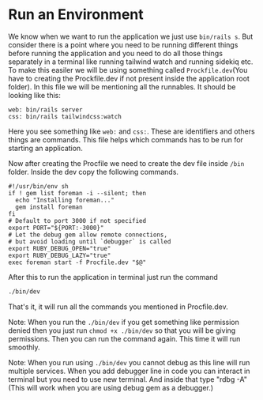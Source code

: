 # Run an Environment

We know when we want to run the application we just use `bin/rails s`. But consider there is a point where you need to be running different things before running the application and you need to do all those things separately in a terminal like running tailwind watch and running sidekiq etc. To make this easiler we will be using something called `Prockfile.dev`(You have to creating the Prockfile.dev if not present inside the application root folder). In this file we will be mentioning all the runnables. It should be looking like this:

```procfile
web: bin/rails server
css: bin/rails tailwindcss:watch
```

Here you see something like `web:` and `css:`. These are identifiers and others things are commands. This file helps which commands has to be run for starting an application.

Now after creating the Procfile we need to create the dev file inside `/bin` folder. Inside the dev copy the following commands.

```shell
#!/usr/bin/env sh
if ! gem list foreman -i --silent; then
  echo "Installing foreman..."
  gem install foreman
fi
# Default to port 3000 if not specified
export PORT="${PORT:-3000}"
# Let the debug gem allow remote connections,
# but avoid loading until `debugger` is called
export RUBY_DEBUG_OPEN="true"
export RUBY_DEBUG_LAZY="true"
exec foreman start -f Procfile.dev "$@"
```

After this to run the application in terminal just run the command
```bash
./bin/dev
```
That's it, it will run all the commands you mentioned in Procfile.dev.

Note: When you run the `./bin/dev` if you get something like permission denied then you just run `chmod +x ./bin/dev` so that you will be giving permissions. Then you can run the command again. This time it will run smoothly.

Note: When you run using `./bin/dev` you cannot debug as this line will run multiple services. When you add debugger line in code you can interact in terminal but you need to use new terminal. And inside that type "rdbg -A"(This will work when you are using debug gem as a debugger.)